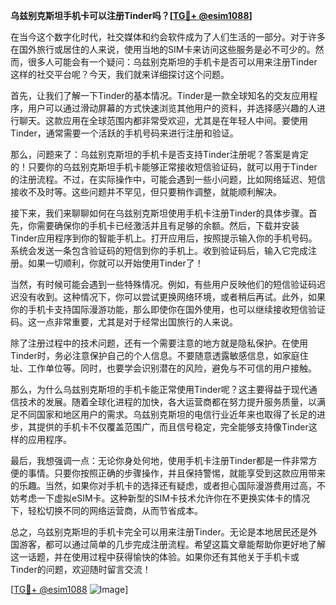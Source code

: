 **乌兹别克斯坦手机卡可以注册Tinder吗？[[TG💪+ @esim1088](https://t.me/s/esim1088)]**

在当今这个数字化时代，社交媒体和约会软件成为了人们生活的一部分。对于许多在国外旅行或居住的人来说，使用当地的SIM卡来访问这些服务是必不可少的。然而，很多人可能会有一个疑问：乌兹别克斯坦的手机卡是否可以用来注册Tinder这样的社交平台呢？今天，我们就来详细探讨这个问题。

首先，让我们了解一下Tinder的基本情况。Tinder是一款全球知名的交友应用程序，用户可以通过滑动屏幕的方式快速浏览其他用户的资料，并选择感兴趣的人进行聊天。这款应用在全球范围内都非常受欢迎，尤其是在年轻人中间。要使用Tinder，通常需要一个活跃的手机号码来进行注册和验证。

那么，问题来了：乌兹别克斯坦的手机卡是否支持Tinder注册呢？答案是肯定的！只要你的乌兹别克斯坦手机卡能够正常接收短信验证码，就可以用于Tinder的注册流程。不过，在实际操作中，可能会遇到一些小问题，比如网络延迟、短信接收不及时等。这些问题并不罕见，但只要稍作调整，就能顺利解决。

接下来，我们来聊聊如何在乌兹别克斯坦使用手机卡注册Tinder的具体步骤。首先，你需要确保你的手机卡已经激活并且有足够的余额。然后，下载并安装Tinder应用程序到你的智能手机上。打开应用后，按照提示输入你的手机号码。系统会发送一条包含验证码的短信到你的手机上。收到验证码后，输入它完成注册。如果一切顺利，你就可以开始使用Tinder了！

当然，有时候可能会遇到一些特殊情况。例如，有些用户反映他们的短信验证码迟迟没有收到。这种情况下，你可以尝试更换网络环境，或者稍后再试。此外，如果你的手机卡支持国际漫游功能，那么即使你在国外使用，也可以继续接收短信验证码。这一点非常重要，尤其是对于经常出国旅行的人来说。

除了注册过程中的技术问题，还有一个需要注意的地方就是隐私保护。在使用Tinder时，务必注意保护自己的个人信息。不要随意透露敏感信息，如家庭住址、工作单位等。同时，也要学会识别潜在的风险，避免与不可信的用户接触。

那么，为什么乌兹别克斯坦的手机卡能正常使用Tinder呢？这主要得益于现代通信技术的发展。随着全球化进程的加快，各大运营商都在努力提升服务质量，以满足不同国家和地区用户的需求。乌兹别克斯坦的电信行业近年来也取得了长足的进步，其提供的手机卡不仅覆盖范围广，而且信号稳定，完全能够支持像Tinder这样的应用程序。

最后，我想强调一点：无论你身处何地，使用手机卡注册Tinder都是一件非常方便的事情。只要你按照正确的步骤操作，并且保持警惕，就能享受到这款应用带来的乐趣。当然，如果你对手机卡的选择还有疑虑，或者担心国际漫游费用过高，不妨考虑一下虚拟eSIM卡。这种新型的SIM卡技术允许你在不更换实体卡的情况下，轻松切换不同的网络运营商，从而节省成本。

总之，乌兹别克斯坦的手机卡完全可以用来注册Tinder。无论是本地居民还是外国游客，都可以通过简单的几步完成注册流程。希望这篇文章能帮助你更好地了解这一话题，并在使用过程中获得愉快的体验。如果你还有其他关于手机卡或Tinder的问题，欢迎随时留言交流！

[[TG💪+ @esim1088](https://t.me/s/esim1088) ![Image](https://i.postimg.cc/4NQfJmqS/Snipaste-2025-05-13-00-14-12.png)]